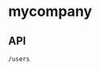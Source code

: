 # mycompany
## API

    /users

<!--stackedit_data:
eyJoaXN0b3J5IjpbLTE2Mjk4NTA1NjcsODA2ODUzMTc0XX0=
-->